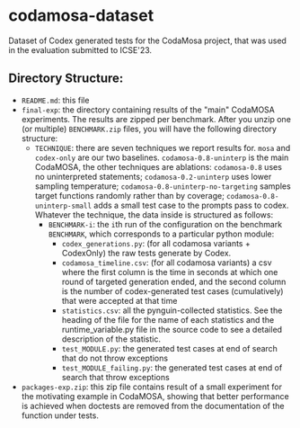 # codamosa-dataset
Dataset of Codex generated tests for the CodaMosa project, that was used in the evaluation submitted to ICSE'23.


## Directory Structure:
- `README.md`: this file
- `final-exp`: the directory containing results of the "main" CodaMOSA experiments. The results are zipped per benchmark. After you unzip one (or multiple) `BENCHMARK.zip` files, you will have the following directory structure:
  - `TECHNIQUE`: there are seven techniques we report results for. `mosa` and `codex-only` are our two baselines. `codamosa-0.8-uninterp` is the main CodaMOSA, the other techniques are ablations: `codamosa-0.8` uses no uninterpreted statements; `codamosa-0.2-uninterp` uses lower sampling temperature; `codamosa-0.8-uninterp-no-targeting` samples target functions randomly rather than by coverage; `codamosa-0.8-uninterp-small` adds a small test case to the prompts pass to codex. Whatever the technique, the data inside is structured as follows:
    - `BENCHMARK-i`: the `i`th run of the configuration on the benchmark `BENCHMARK`, which corresponds to a particular python module:
      - `codex_generations.py`: (for all codamosa variants + CodexOnly) the raw tests generate by Codex.
      - `codamosa_timeline.csv`: (for all codamosa variants) a csv where the first column is the time in seconds at which one round of targeted generation ended, and the second column is the number of codex-generated test cases (cumulatively) that were accepted at that time
      - `statistics.csv`: all the pynguin-collected statistics. See the heading of the file for the name of each statistics and the runtime_variable.py file in the source code to see a detailed description of the statistic.
      - `test_MODULE.py`: the generated test cases at end of search that do not throw exceptions
      - `test_MODULE_failing.py`: the generated test cases at end of search that throw exceptions
- `packages-exp.zip`: this zip file contains result of a small experiment for the motivating example in CodaMOSA, showing that better performance is achieved when doctests are removed from the documentation of the function under tests.
